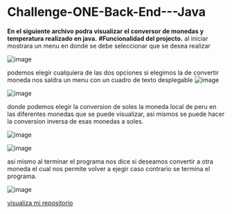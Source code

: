 # Challenge-ONE-Back-End---Java
**En el siguiente archivo podra visualizar el conversor de monedas y temperatura realizado en java.**
  **#Funcionalidad del projecto.**
  al iniciar mostrara un menu en donde se debe seleccionar que se desea realizar
  
  ![image](https://user-images.githubusercontent.com/119012163/229403183-897f5734-ea67-4950-99d5-e79cbec032d0.png)
    
  podemos elegir cualquiera de las dos opciones si elegimos la de convertir moneda nos saldra un menu con un cuadro de texto desplegable
  ![image](https://user-images.githubusercontent.com/119012163/229403844-0f973dc2-7b91-495a-aaf9-d1208ef17471.png)
  
  ![image](https://user-images.githubusercontent.com/119012163/229403862-2fd609c6-f36e-43ef-84f6-cfdd931e0da7.png)
  
  donde podemos elegir la conversion de soles la moneda local de peru en las diferentes monedas que se puede visualizar, asi mismos
  se puede hacer la conversion inversa de esas monedas a soles.
  
  ![image](https://user-images.githubusercontent.com/119012163/229404210-1d66dea6-2f12-4aa7-942c-661151b595ac.png)
  
  ![image](https://user-images.githubusercontent.com/119012163/229404225-610c8c33-8617-4e25-985b-bf8c9eacc494.png)
  
  asi mismo al terminar el programa nos dice si deseamos convertir a otra moneda el cual nos permite volver a ejegir caso contrario se termina el programa.
  
  ![image](https://user-images.githubusercontent.com/119012163/229404345-dabda68f-8224-4cee-a72d-55fa57f29f13.png)




<a href="">visualiza mi repositorio</a>
